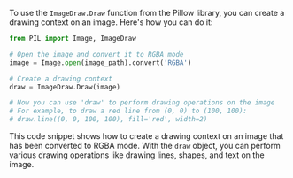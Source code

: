 To use the `ImageDraw.Draw` function from the Pillow library, you can create a drawing context on an image. Here's how you can do it:

```python
from PIL import Image, ImageDraw

# Open the image and convert it to RGBA mode
image = Image.open(image_path).convert('RGBA')

# Create a drawing context
draw = ImageDraw.Draw(image)

# Now you can use 'draw' to perform drawing operations on the image
# For example, to draw a red line from (0, 0) to (100, 100):
# draw.line((0, 0, 100, 100), fill='red', width=2)
```

This code snippet shows how to create a drawing context on an image that has been converted to RGBA mode. With the `draw` object, you can perform various drawing operations like drawing lines, shapes, and text on the image.

